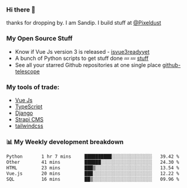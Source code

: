 ### Hi there 👋

thanks for dropping by.
I am Sandip. I build stuff at [@Pixeldust](github.com/pixeldust-in/)

###  **My Open Source Stuff**

 - Know if Vue Js version 3 is released -  [isvue3readyyet](https://github.com/sandiprb/isvue3readyyet)
 - A bunch of Python scripts to get stuff done 💤 💤 [stuff](https://github.com/sandiprb/stuff)
 - See all your starred Github repositories at one single place [github-telescope](https://github.com/sandiprb/github-telescope)



###  **My tools of trade:**
 - [Vue Js](https://github.com/vuejs/vue/)
 - [TypeScript](https://github.com/microsoft/TypeScript)
 - [Django](github.com/django/django)
 - [Strapi CMS](github.com/strapi/strapi)
 - [tailwindcss](https://github.com/tailwindlabs/tailwindcss)


###  📊 **My Weekly development breakdown**
<!--START_SECTION:waka-->

```txt
Python       1 hr 7 mins     ██████████░░░░░░░░░░░░░░░   39.42 %
Other        41 mins         ██████░░░░░░░░░░░░░░░░░░░   24.30 %
HTML         23 mins         ███▒░░░░░░░░░░░░░░░░░░░░░   13.54 %
Vue.js       20 mins         ███░░░░░░░░░░░░░░░░░░░░░░   12.22 %
SQL          16 mins         ██▒░░░░░░░░░░░░░░░░░░░░░░   09.96 %
```

<!--END_SECTION:waka-->
